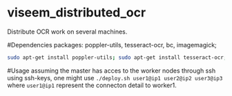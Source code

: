 # viseem_distributed_ocr
Distribute OCR work on several machines.

#Dependencies
packages: poppler-utils, tesseract-ocr, bc, imagemagick;
```bash
sudo apt-get install poppler-utils; sudo apt-get install tesseract-ocr; cd /usr/share/tesseract-ocr/tessdata; sudo wget https://github.com/tesseract-ocr/tessdata/raw/master/ron.traineddata; sudo apt-get install bc; sudo apt-get install imagemagick
```


#Usage 
assuming the master has acces to the worker nodes through ssh using ssh-keys, one might use `./deploy.sh user1@ip1 user2@ip2 user3@ip3` where `user1@ip1` represent the connecton detail to worker1.
